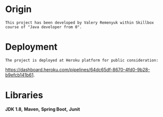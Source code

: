 # __Origin__
 	This project has been developed by Valery Remenyuk within Skillbox course of "Java developer from 0".

# __Deployment__
	The project is deployed at Heroku platform for public consideration:
https://dashboard.heroku.com/pipelines/64dc65df-8670-4fd0-9b28-b9efcb141b61.

# __Libraries__
__JDK 1.8,__ 
__Maven,__
__Spring Boot,__
__Junit__

